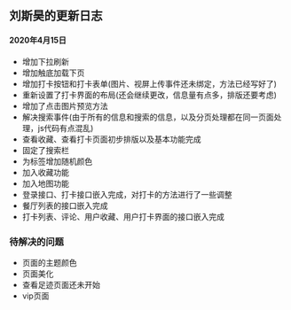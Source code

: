 ## 刘斯昊的更新日志

#### 2020年4月15日

* 增加下拉刷新
* 增加触底加载下页
* 增加打卡按钮和打卡表单(图片、视屏上传事件还未绑定，方法已经写好了)
* 重新设置了打卡界面的布局(还会继续更改，信息量有点多，排版还要考虑)
* 增加了点击图片预览方法
* 解决搜索事件(由于所有的信息和搜索的信息，以及分页处理都在同一页面处理，js代码有点混乱)
* 查看收藏、查看打卡页面初步排版以及基本功能完成
* 固定了搜索栏
* 为标签增加随机颜色
* 加入收藏功能
* 加入地图功能
* 登录接口、打卡接口嵌入完成，对打卡的方法进行了一些调整
* 餐厅列表的接口嵌入完成
* 打卡列表、评论、用户收藏、用户打卡界面的接口嵌入完成

### 待解决的问题

* 页面的主题颜色
* 页面美化
* 查看足迹页面还未开始
* vip页面